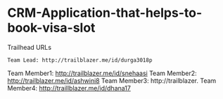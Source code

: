 # CRM-Application-that-helps-to-book-visa-slot

Trailhead URLs

    Team Lead: http://trailblazer.me/id/durga3018p
 Team Member1: http://trailblazer.me/id/snehaasi
 Team Member2: http://trailblazer.me/id/ashwini8
 Team Member3: http://trailblazer.
 Team Member4: http://traillblazer.me/id/dhana17
 

